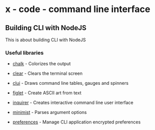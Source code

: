 # x - code - command line interface


## Building CLI with NodeJS

This is about building CLI with NodeJS

### Useful libraries

*   [chalk](https://github.com/chalk/chalk) - Colorizes the output

*   [clear](https://github.com/bahamas10/node-clear) - Clears the terminal
    screen

*   [clui](https://github.com/nathanpeck/clui) - Draws command line tables,
    gauges and spinners

*   [figlet](https://github.com/patorjk/figlet.js) - Create ASCII art from text

*   [inquirer](https://github.com/sboudrias/Inquirer.js) - Creates interactive
    command line user interface

*   [minimist](https://github.com/substack/minimist) - Parses argument options

*   [preferences](https://github.com/CaffeinaLab/preferences) - Manage CLI
    application encrypted preferences
